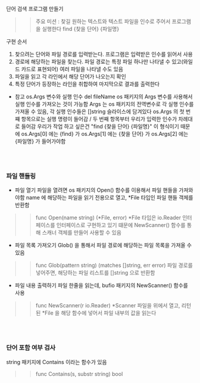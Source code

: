 단어 검색 프로그램 만들기
>> 주요 미션 : 찾길 원하는 텍스트와 텍스트 파일을 인수로 주어서 프로그램을 실행한다
find {찾을 단어} {파일명}

구현 순서
1. 찾으려는 단어와 파일 경로를 입력받는다. 프로그램은 입력받은 인수를 읽어서 사용
2. 경로에 해당하는 파일을 찾는다. 파일 경로는 특정 파일 하나만 나타낼 수 있고(와일드 카드로 표현되어) 여러 파일을 나타낼 수도 있음
3. 파일을 읽고 각 라인에서 해당 단어가 나오는지 확인
4. 특정 단어가 등장하는 라인을 취합하여 마지막으로 결과를 출력한다

+ 참고
  os.Args 변수와 실행 인수
  del fileName
  os 패키지의 Args 변수를 사용해서 실행 인수를 가져오는 것이 가능함
  Args 는 os 패키지의 전역변수로 각 실행 인수를 가져올 수 있음, 각 실행 인수들은 []string 슬라이스에 담겨있다
  os.Args 의 첫 번쨰 항목으로는 실행 명령이 들어감 / 두 번째 항목부터 우리가 입력한 인수가 차례대로 들어감
  우리가 작업 하고 싶은건 "find {찾을 단어} {파일명}" 이 형식이기 때문에
  os.Args[0] 에는 {find} 가
  os.Args[1] 에는 {찾을 단어} 가
  os.Args[2] 에는 {파일명} 가
  들어가야함

<br><br>
### 파일 핸들링
- 파일 열기
  파일을 열려면 os 패키지의 Open() 함수를 이용해서 파일 핸들을 가져와야함
  name 에 해당하는 파일을 읽기 전용으로 열고, *File 타입인 파일 핸들 객체를 반환함
>> func Open(name string) (*File, error)
*File 타입은 io.Reader 인터페이스를 인터페이스로 구현하고 있기 떄문에 NewScanner() 함수를 통해 스캐너 객체를 만들어 사용할 수 있음

- 파일 목록 가져오기
  Glob() 을 통해서 파일 경로에 해당하는 파일 목록을 가져올 수 있음
>> func Glob(pattern string) (matches []string, err error)
파일 경로를 넣어주면, 해당하는 파일 리스트를 []string 으로 반환함

- 파일 내용 출력하기
  파일 한줄을 읽는데, bufio 패키지의 NewScanner() 함수를 사용
>> func NewScanner(r io.Reader) *Scanner
파일을 위에서 열고, 리턴된 *File 을 해당 함수에 넣어서 파일 내부의 값을 읽는다

<br><br>
### 단어 포함 여부 검사
string 패키지에 Contains 이라는 함수가 있음
>> func Contains(s, substr string) bool